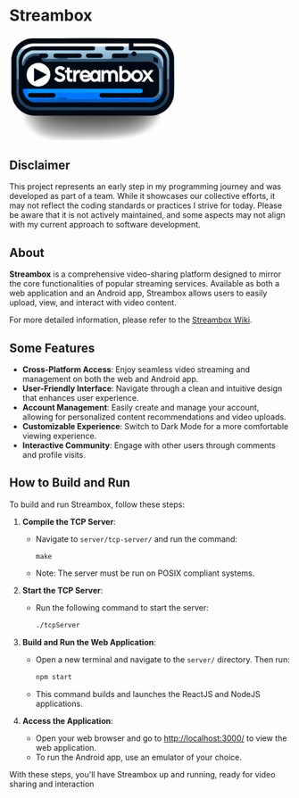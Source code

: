 # Streambox

<img src="Web/public/utilites/Image.png" alt="logo" width="300" />

## Disclaimer

This project represents an early step in my programming journey and was developed as part of a team. While it showcases
our collective efforts, it may not reflect the coding standards or practices I strive for today. Please be aware that it
is not actively maintained, and some aspects may not align with my current approach to software development.

## About

**Streambox** is a comprehensive video-sharing platform designed to mirror the core functionalities of popular streaming
services. Available as both a web application and an Android app, Streambox allows users to easily upload, view, and
interact with video content.

For more detailed information, please refer to the [Streambox Wiki](Wiki/Wiki.md).

## Some Features

- **Cross-Platform Access**: Enjoy seamless video streaming and management on both the web and Android app.
- **User-Friendly Interface**: Navigate through a clean and intuitive design that enhances user experience.
- **Account Management**: Easily create and manage your account, allowing for personalized content recommendations and
  video uploads.
- **Customizable Experience**: Switch to Dark Mode for a more comfortable viewing experience.
- **Interactive Community**: Engage with other users through comments and profile visits.

## How to Build and Run

To build and run Streambox, follow these steps:

1. **Compile the TCP Server**:
   - Navigate to `server/tcp-server/` and run the command:
     ```
     make
     ```
   - Note: The server must be run on POSIX compliant systems.
2. **Start the TCP Server**:

   - Run the following command to start the server:
     ```bash
     ./tcpServer
     ```

3. **Build and Run the Web Application**:

   - Open a new terminal and navigate to the `server/` directory. Then run:
     ```bash
     npm start
     ```
   - This command builds and launches the ReactJS and NodeJS applications.

4. **Access the Application**:
   - Open your web browser and go to [http://localhost:3000/](http://localhost:3000/) to view the web application.
   - To run the Android app, use an emulator of your choice.

With these steps, you'll have Streambox up and running, ready for video sharing and interaction
